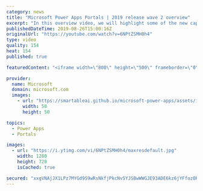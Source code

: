 ```yaml
---
category: news
title: "Microsoft Power Apps Portals | 2019 release wave 2 overview"
excerpt: "In this overview video, we will highlight some of the new capabilities included in Microsoft Power Apps Portals that will help you plan and prepare for the upcoming updates with confidence.     Here are the capabilities covered:  • Low-code responsive website creation  • Commercial or enterprise login"
publishedDateTime: 2019-08-26T15:00:16Z
originalUrl: "https://youtube.com/watch?v=6NPtZSMH0h4"
type: video
quality: 154
heat: 154
published: true

featuredContent: "<iframe width=\"800\" height=\"500\" frameborder=\"0\" src=\"https://www.youtube.com/embed/6NPtZSMH0h4\" allow=\"accelerometer; autoplay; encrypted-media; gyroscope; picture-in-picture\" allowfullscreen></iframe>"

provider:
  name: Microsoft
  domain: microsoft.com
  images:
    - url: "https://smartableai.github.io/microsoft-power-apps/assets/images/organizations/microsoft.com-50x50.jpg"
      width: 50
      height: 50

topics:
  - Power Apps
  - Portals

images:
  - url: "https://i.ytimg.com/vi/6NPtZSMH0h4/maxresdefault.jpg"
    width: 1280
    height: 720
    isCached: true

secured: "xxgVNAjJX1LPz7MYGd9S9wRsNkfjPkcNvSYJSBwWWGJE93ADE6kz6jYFfozOR/UdAsA0qfd5YefZenuvCEWeNt27kRYSNeVZQqZ/0h477liLd/Oa4s7Jgms81E/ZI6vwqjLjx8NGOhaulYD0a9Z+rvP/5hkjCFhmub99wv9itqg6HF5nFkbT8gNvHvthtYwScBaMNXG8s/7JNZRC7w6/f2zmq5qwcr+ZqArynoCcWPie+emdwecQB6AdnQS22l5Er1QWqtTQ/1sevtZOToLGuK/xTPN+WXCrqWBOGEW4dGRZAs7nAqPN3OJVXHerxtKVwHdcFDLkd53oO6vxXpCDBBU1FO4ce8y6Q88YDgayC6hNhOsyRm18jdbslmENhxYRuaWf4/vbSkPZ4JokkFQVRKTKFG6z79yGeh68zZaxJK2NVcY4dmB0Xd97FeuXaeNV;zw24DR7p7gXgvMDXGvgRjg=="
---
```


